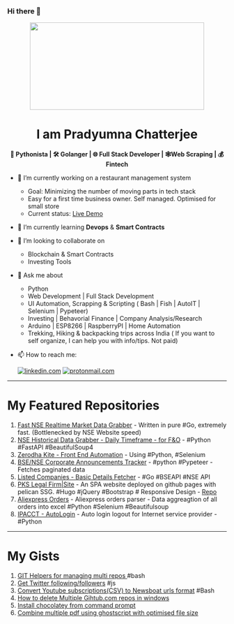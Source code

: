 ### Hi there 👋

<p align="center"><img src=https://media1.tenor.com/images/25de5ae4b3a35de905166d6a8cc92411/tenor.gif?itemid=13245309 width="400" height="200"></p>

<h1 align="center">I am Pradyumna Chatterjee</h1>
<b><p align="center">🐍 Pythonista | 🛠 Golanger | 🌐 Full Stack Developer | 🕸️Web Scraping | 💰 Fintech </p></b>

- 🔭 I’m currently working on a restaurant management system 
  - Goal: Minimizing the number of moving parts in tech stack 
  - Easy for a first time business owner. Self managed. Optimised for small store
  - Current status: <a href= "https://pradyumnac.github.io/restaurantmenu/" href="_blank">Live Demo</a>
- 🌱 I’m currently learning **Devops** & **Smart Contracts**
- 👯 I’m looking to collaborate on 
  - Blockchain & Smart Contracts
  - Investing Tools
- 💬 Ask me about 
  - Python
  - Web Development | Full Stack Development
  - UI Automation, Scrapping & Scripting ( Bash | Fish | AutoIT | Selenium | Pypeteer)
  - Investing | Behavorial Finance | Company Analysis/Research
  - Arduino | ESP8266 | RaspberryPI | Home Automation
  - Trekking, Hiking & backpacking trips across India 
  ( If you want to self organize, I can help you with info/tips. Not paid)
  
- 📫 How to reach me:   
    
  [![linkedin.com](https://img.shields.io/badge/LinkedIn-0077B5?style=for-the-badge&logo=linkedin&logoColor=white)](https://www.linkedin.com/in/pradyumnac/) [![protonmail.com](https://img.shields.io/badge/ProtonMail-8B89CC?style=for-the-badge&logo=protonmail&logoColor=white)](mailto:pradyumna.github@proton.me) 

---
My Featured Repositories
===
1. [Fast NSE Realtime Market Data Grabber](https://www.pkslegalfirm.com/) - Written in pure #Go, extremely fast. (Bottlenecked by NSE Website speed)
2. [NSE Historical Data Grabber - Daily Timeframe - for F&O](https://github.com/pradyumnac/data-nsehistorical-python) - #Python #FastAPI #BeautifulSoup4
3. [Zerodha Kite - Front End Automation](https://github.com/pradyumnac/KiteAuto) - Using #Python, #Selenium
4. [BSE/NSE Corporate Announcements Tracker](https://github.com/pradyumnac/companyannouncements) - #python #Pypeteer - Fetches paginated data
4. [Listed Companies - Basic Details Fetcher](https://github.com/pradyumnac/go-companyupdates-bsense) - #Go #BSEAPI #NSE API
6. [PKS Legal Firm|Site](https://www.pkslegalfirm.com/) - An SPA website deployed on github pages with pelican SSG. #Hugo #jQuery #Bootstrap # Responsive Design - [Repo](https://github.com/pkslegal/pkslegal.github.io)
7. [Aliexpress Orders](https://github.com/pradyumnac/AliexpressOrders) - Aliexpress orders parser - Data aggreagtion of all orders into excel #Python #Selenium #Beautifulsoup
8. [IPACCT - AutoLogin](https://github.com/pradyumnac/InternetLoginIPACCT) - Auto login logout for Internet service provider - #Python
  
---
My Gists
========
1. [GIT Helpers for managing multi repos ](https://gist.github.com/pradyumnac/25840aa2eb847551364883a820df7ddb) #bash
2. [Get Twitter following/followers](https://gist.github.com/pradyumnac/21c21fe9218c6dd9200f04c9a79c73530) #js
3. [Convert Youtube subscriptions(CSV) to Newsboat urls format](https://gist.github.com/pradyumnac/c067a3e8c35de4fa2c0ee4bc463b4ff8) #Bash
4. [How to delete Multiple Gihtub.com repos in windows](https://gist.github.com/pradyumnac/4aaf21781f013b3997252a78c846fdf1)
5. [Install chocolatey from command prompt](https://gist.github.com/pradyumnac/9800d5936a3bc54e17807563b0ff0409)
6. [Combine multiple pdf using ghostscript with optimised file size](https://gist.github.com/pradyumnac/6d1a9c7d732ff366f2af48a2424ed47e)
